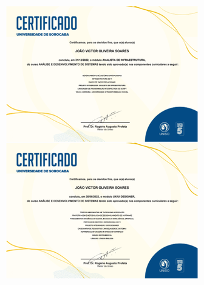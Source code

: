 <img src="https://raw.githubusercontent.com/joaooliveira375/joaooliveira375/main/Certificate%202S.jpg" alt="Certificate%202S">
<img src="https://raw.githubusercontent.com/joaooliveira375/joaooliveira375/main/Certificate%201S.jpg" alt="Certificate%201S">
